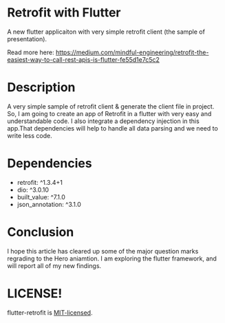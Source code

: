 # Retrofit with Flutter

A new flutter applicaiton with very simple retrofit client (the sample of presentation).

Read more here: https://medium.com/mindful-engineering/retrofit-the-easiest-way-to-call-rest-apis-is-flutter-fe55d1e7c5c2

# Description

A very simple sample of retrofit client & generate the client file in project. So, I am going to create an app of Retrofit in a flutter with very easy and understandable code. I also integrate a dependency injection in this app.That dependencies will help to handle all data parsing and we need to write less code.

# Dependencies

 - retrofit: ^1.3.4+1
 - dio: ^3.0.10
 - built_value: ^7.1.0
 - json_annotation: ^3.1.0

# Conclusion

I hope this article has cleared up some of the major question marks regrading to the Hero aniamtion. I am exploring the flutter framework, and will report all of my new findings.

# LICENSE!
flutter-retrofit is [MIT-licensed](/LICENSE).
